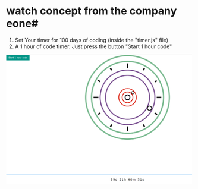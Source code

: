 # watch concept from the company eone#
1. Set Your timer for 100 days of coding (inside the "timer.js" file)
2. A 1 hour of code timer. Just press the button "Start 1 hour code"

<img src="https://github.com/chini5ko/100DaysOfCoding/blob/master/eoneT-100/p1.png" width="500"/>
</a>

